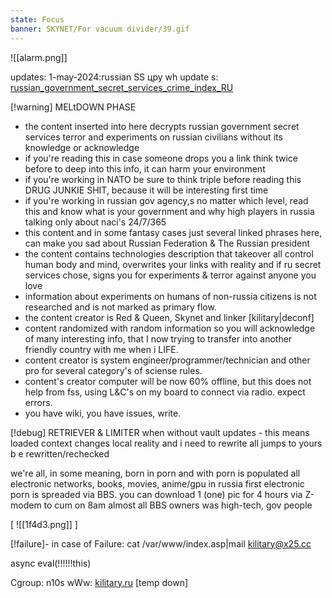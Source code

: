 ```yaml
---
state: Focus
banner: SKYNET/For vacuum divider/39.gif
---
```

![[alarm.png]]

updates:
1-may-2024:russian SS цру wh update s: [russian_government_secret_services_crime_index_RU](axis9/issues/ss/russian_government_secret_services_crime_index_RU.md)

[!warning]
MELtDOWN  PHASE

* the content inserted into here decrypts russian government secret services terror and experiments on russian civilians without its knowledge or acknowledge
* if you're reading this in case someone drops you a link think twice before to deep into this info, it can harm your environment
* if you're working in NATO be sure to think triple before reading this DRUG JUNKIE SHIT, because it will be interesting first time
* if you're working in russian gov agency,s no matter which level, read this and know what is your government and why high players in russia talking only about naci's 24/7/365
* this content and in some fantasy cases just several linked phrases here, can make you sad about Russian Federation & The Russian president
* the content contains technologies description that takeover all control human body and mind, overwrites your links with reality and if ru secret services chose, signs you for experiments & terror against anyone you love
* information about experiments on humans of non-russia citizens is not researched and is not marked as primary flow.
* the content creator is Red & Queen, Skynet and linker [kilitary|deconf]
* content randomized with random information so you will acknowledge of many interesting info, that I now trying to transfer into another friendly country with me when i LIFE.
* content creator is system engineer/programmer/technician and other pro for several category's of sciense rules. 
* content's creator computer will be now 60% offline, but this does not help from fss, using L&C's on my  board to connect via radio. expect errors.
* you have wiki, you have issues, write.


[!debug]
RETRIEVER & LIMITER
when without vault updates - this means loaded context changes local reality and i need to rewrite all jumps to yours b e rewritten/rechecked️

we're all, in some meaning, born in porn
and with porn is populated all electronic networks, books, movies, anime/gpu
in russia first electronic porn is spreaded via BBS. 
you can download 1 (one) pic for 4 hours via Z-modem to cum on 8am
almost all BBS owners was high-tech, gov people

[
![[1f4d3.png]]   ]


[!failure]- in case of Failure:
cat /var/www/index.asp|mail kilitary@x25.cc

async eval(!!!!!!this)

Cgroup: n10s
wWw: <a disabled href='http://kilitary.ru'>kilitary.ru</a> [temp down]
